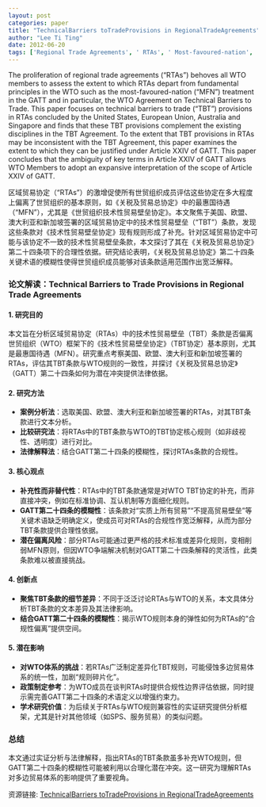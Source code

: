 ```yaml
---
layout: post
categories: paper
title: "TechnicalBarriers toTradeProvisions in RegionalTradeAgreements"
author: "Lee Ti Ting"
date: 2012-06-20
tags: ['Regional Trade Agreements', ' RTAs', ' Most-favoured-nation', ' MFN', ' Technical Barriers to Trade', ' TBTs', ' GATT']
---
```


The proliferation of regional trade agreements (“RTAs”) behoves all WTO members to assess the extent to which RTAs depart from fundamental principles in the WTO such as the most-favoured-nation (“MFN”) treatment in the GATT and in particular, the WTO Agreement on Technical Barriers to Trade.  This paper focuses on technical barriers to trade (“TBT”) provisions in RTAs concluded by the United States, European Union, Australia and Singapore and finds that these TBT provisions complement the existing disciplines in the TBT Agreement.  To the extent that TBT provisions in RTAs may be inconsistent with the TBT Agreement, this paper examines the extent to which they can be justified under Article XXIV of GATT.  This paper concludes that the ambiguity of key terms in Article XXIV of GATT allows WTO Members to adopt an expansive interpretation of the scope of Article XXIV of GATT.

区域贸易协定（“RTAs”）的激增促使所有世贸组织成员评估这些协定在多大程度上偏离了世贸组织的基本原则，如《关税及贸易总协定》中的最惠国待遇（“MFN”），尤其是《世贸组织技术性贸易壁垒协定》。本文聚焦于美国、欧盟、澳大利亚和新加坡签署的区域贸易协定中的技术性贸易壁垒（“TBT”）条款，发现这些条款对《技术性贸易壁垒协定》现有规则形成了补充。针对区域贸易协定中可能与该协定不一致的技术性贸易壁垒条款，本文探讨了其在《关税及贸易总协定》第二十四条项下的合理性依据。研究结论表明，《关税及贸易总协定》第二十四条关键术语的模糊性使得世贸组织成员能够对该条款适用范围作出宽泛解释。

### **论文解读：Technical Barriers to Trade Provisions in Regional Trade Agreements**  

#### **1. 研究目的**  
本文旨在分析区域贸易协定（RTAs）中的技术性贸易壁垒（TBT）条款是否偏离世贸组织（WTO）框架下的《技术性贸易壁垒协定》（TBT协定）基本原则，尤其是最惠国待遇（MFN）。研究重点考察美国、欧盟、澳大利亚和新加坡签署的RTAs，评估其TBT条款与WTO规则的一致性，并探讨《关税及贸易总协定》（GATT）第二十四条如何为潜在冲突提供法律依据。  

#### **2. 研究方法**  
- **案例分析法**：选取美国、欧盟、澳大利亚和新加坡签署的RTAs，对其TBT条款进行文本分析。  
- **比较研究法**：将RTAs中的TBT条款与WTO的TBT协定核心规则（如非歧视性、透明度）进行对比。  
- **法律解释法**：结合GATT第二十四条的模糊性，探讨RTAs条款的合规性。  

#### **3. 核心观点**  
- **补充性而非替代性**：RTAs中的TBT条款通常是对WTO TBT协定的补充，而非直接冲突，例如在标准协调、互认机制等方面细化规则。  
- **GATT第二十四条的模糊性**：该条款对“实质上所有贸易”“不提高贸易壁垒”等关键术语缺乏明确定义，使成员可对RTAs的合规性作宽泛解释，从而为部分TBT条款提供合理性依据。  
- **潜在偏离风险**：部分RTAs可能通过更严格的技术标准或差异化规则，变相削弱MFN原则，但因WTO争端解决机制对GATT第二十四条解释的灵活性，此类条款难以被直接挑战。  

#### **4. 创新点**  
- **聚焦TBT条款的细节差异**：不同于泛泛讨论RTAs与WTO的关系，本文具体分析TBT条款的文本差异及其法律影响。  
- **结合GATT第二十四条的模糊性**：揭示WTO规则本身的弹性如何为RTAs的“合规性偏离”提供空间。  

#### **5. 潜在影响**  
- **对WTO体系的挑战**：若RTAs广泛制定差异化TBT规则，可能侵蚀多边贸易体系的统一性，加剧“规则碎片化”。  
- **政策制定参考**：为WTO成员在谈判RTAs时提供合规性边界评估依据，同时提示需完善GATT第二十四条的术语定义以增强约束力。  
- **学术研究价值**：为后续关于RTAs与WTO规则兼容性的实证研究提供分析框架，尤其是针对其他领域（如SPS、服务贸易）的类似问题。  

### **总结**  
本文通过实证分析与法律解释，指出RTAs的TBT条款虽多补充WTO规则，但GATT第二十四条的模糊性可能被利用以合理化潜在冲突。这一研究为理解RTAs对多边贸易体系的影响提供了重要视角。

资源链接: [TechnicalBarriers toTradeProvisions in RegionalTradeAgreements](https://papers.ssrn.com/sol3/papers.cfm?abstract_id=2088215)
